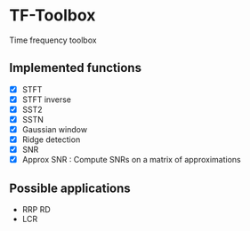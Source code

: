 # TF-Toolbox
Time frequency toolbox

## Implemented functions

- [x] STFT
- [x] STFT inverse
- [x] SST2
- [x] SSTN
- [x] Gaussian window
- [x] Ridge detection
- [x] SNR
- [x] Approx SNR : Compute SNRs on a matrix of approximations

## Possible applications

- RRP RD
- LCR
